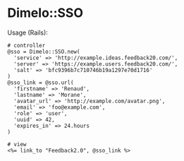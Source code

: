 # Dimelo::SSO

Usage (Rails):

    # controller
    @sso = Dimelo::SSO.new(
      'service' => 'http://example.ideas.feedback20.com/',
      'server' => 'https://example.users.feedback20.com/',
      'salt' => 'bfc9396b7c710746b19a1297e70d1716'
    )
    @sso_link = @sso.url(
      'firstname' => 'Renaud',
      'lastname' => 'Morane',
      'avatar_url' => 'http://example.com/avatar.png',
      'email' => 'foo@example.com',
      'role' => 'user',
      'uuid' => 42,
      'expires_in' => 24.hours
    )
    
    # view
    <%= link_to "Feedback2.0", @sso_link %>